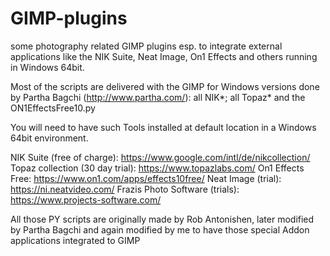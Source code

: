 # GIMP-plugins
some photography related GIMP plugins esp. to integrate external applications like the NIK Suite, Neat Image, On1 Effects and others running in Windows 64bit.

Most of the scripts are delivered with the GIMP for Windows versions done by Partha Bagchi (http://www.partha.com/):
all NIK*; all Topaz* and the ON1EffectsFree10.py

You will need to have such Tools installed at default location in a Windows 64bit environment.

NIK Suite (free of charge): https://www.google.com/intl/de/nikcollection/
Topaz collection (30 day trial): https://www.topazlabs.com/
On1 Effects Free: https://www.on1.com/apps/effects10free/
Neat Image (trial): https://ni.neatvideo.com/
Frazis Photo Software (trials): https://www.projects-software.com/

All those PY scripts are originally made by Rob Antonishen, later modified by Partha Bagchi and again modified by me to have those special Addon applications integrated to GIMP
